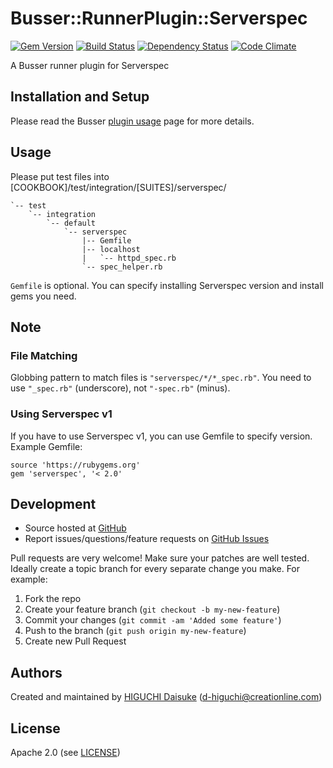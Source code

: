 # <a name="title"></a> Busser::RunnerPlugin::Serverspec

[![Gem Version](https://badge.fury.io/rb/busser-serverspec.png)](http://rubygems.org/gems/busser-serverspec) [![Build Status](https://secure.travis-ci.org/test-kitchen/busser-serverspec.png?branch=master)](https://travis-ci.org/test-kitchen/busser-serverspec) [![Dependency Status](https://gemnasium.com/test-kitchen/busser-serverspec.png)](https://gemnasium.com/test-kitchen/busser-serverspec) [![Code Climate](https://codeclimate.com/github/cl-lab-k/busser-serverspec.png)](https://codeclimate.com/github/cl-lab-k/busser-serverspec)

A Busser runner plugin for Serverspec

## <a name="installation"></a> Installation and Setup

Please read the Busser [plugin usage][plugin_usage] page for more details.

## <a name="usage"></a> Usage

Please put test files into [COOKBOOK]/test/integration/[SUITES]/serverspec/

```cookbook
`-- test
    `-- integration
        `-- default
            `-- serverspec
                |-- Gemfile
                |-- localhost
                |   `-- httpd_spec.rb
                `-- spec_helper.rb
```

`Gemfile` is optional. You can specify installing Serverspec version and install gems you need.

## <a name="note"></a> Note

### <a name="spec"></a> File Matching

Globbing pattern to match files is `"serverspec/*/*_spec.rb"`.
You need to use `"_spec.rb"` (underscore), not `"-spec.rb"` (minus).

### <a name="serverspec1"></a> Using Serverspec v1

If you have to use Serverspec v1, you can use Gemfile to specify version. Example Gemfile:

```Gemfile
source 'https://rubygems.org'
gem 'serverspec', '< 2.0'
```

## <a name="development"></a> Development

* Source hosted at [GitHub][repo]
* Report issues/questions/feature requests on [GitHub Issues][issues]

Pull requests are very welcome! Make sure your patches are well tested.
Ideally create a topic branch for every separate change you make. For
example:

1. Fork the repo
2. Create your feature branch (`git checkout -b my-new-feature`)
3. Commit your changes (`git commit -am 'Added some feature'`)
4. Push to the branch (`git push origin my-new-feature`)
5. Create new Pull Request

## <a name="authors"></a> Authors

Created and maintained by [HIGUCHI Daisuke][author] (<d-higuchi@creationline.com>)

## <a name="license"></a> License

Apache 2.0 (see [LICENSE][license])


[author]:           https://github.com/cl-lab-k
[issues]:           https://github.com/test-kitchen/busser-serverspec/issues
[license]:          https://github.com/test-kitchen/busser-serverspec/blob/master/LICENSE
[repo]:             https://github.com/test-kitchen/busser-serverspec
[plugin_usage]:     http://docs.kitchen-ci.org/busser/plugin-usage
